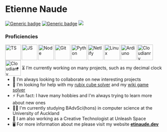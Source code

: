 # Etienne Naude

[![Generic badge](https://img.shields.io/badge/Email-etinaude@gmail.com-red.svg?style=flat-square)](mailto:etinaude@gmail.com)
[![Generic badge](https://img.shields.io/badge/Portfolio-etinaude.dev-blueviolet.svg?style=flat-square)](https://www.etinaude.dev) 
<img src="http://207.148.83.171/tracker/api/v1/openimage/idgithub">

### Proficiencies
[<img align="left" alt="TS" height="50px" src="https://cdn.svgporn.com/logos/javascript.svg" />](https://github.com/natisha99/9spokes)
[<img align="left" alt="JS" height="50px" src="https://cdn.svgporn.com/logos/typescript-icon.svg" />](https://github.com/natisha99/9spokes)
[<img align="left" alt="Node" height="50px" src="https://cdn.svgporn.com/logos/nodejs-icon.svg" />](https://github.com/etinaude/tracker)
[<img align="left" alt="Git" height="50px" src="https://cdn.svgporn.com/logos/git-icon.svg" />](https://github.com/etinaude/)
[<img align="left" alt="Python" height="50px" src="https://cdn.svgporn.com/logos/python.svg" />](https://github.com/etinaude/python-sorting-algorithms)
[<img align="left" alt="Netlify" height="50px" src="https://cdn.svgporn.com/logos/netlify.svg" />](http://etinaude.dev)
[<img align="left" alt="Linux" height="50px" src="https://cdn.svgporn.com/logos/arduino.svg" />](http://etinaude.dev)
[<img align="left" alt="Ardiuno" height="50px" src="https://cdn.svgporn.com/logos/linux-tux.svg" />](https://github.com/etinaude/Decimal-Clock)
[<img align="left" alt="Cloudianry" height="50px" src="https://cdn.svgporn.com/logos/cloudinary.svg" />](http://etinaude.dev)
[<img align="left" alt="Cloudianry" height="50px" src="https://cdn.svgporn.com/logos/cloudflare.svg" />](http://etinaude.dev)



<br><br><br>

- ⏳  I’m currently working on many projects, such as my decimal clock
<!--- 🌱 I’m currently learning C-->
- 👯 I’m always looking to collaborate on new interesting projects
- 🤔 I’m looking for help with my [rubix cube solver](https://github.com/etinaude/cube) and my [wiki game solver](https://github.com/etinaude/Wiki-game)
- ⚡ Fun fact: I have many hobbies and I'm always trying to learn more about new ones
- 👨‍💻 I'm currently studying BAdvSci(hons) in computer science at the University of Auckland
- 🤖 I am also working as a Creative Technologist at Unleash Space
- 🖥️ For more information about me please visit my website [**etinaude.dev**](https://www.etinaude.dev)

<!--
[![Top Langs](https://github-readme-stats.vercel.app/api/top-langs/?username=etinaude&layout=compact)](https://github.com/etinaude/github-readme-stats)
-->
